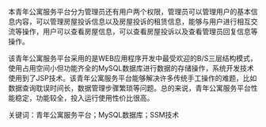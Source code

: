 本青年公寓服务平台分为管理员还有用户两个权限，管理员可以管理用户的基本信息内容，可以管理房屋投诉信息以及房屋投诉的租赁信息，能够与用户进行相互交流等操作，用户可以查看房屋信息，可以查看房屋投诉以及查看管理员回复信息等操作。

该青年公寓服务平台采用的是WEB应用程序开发中最受欢迎的B/S三层结构模式，使用占用空间小但功能齐全的MySQL数据库进行数据的存储操作，系统开发技术使用到了JSP技术。该青年公寓服务平台能够解决许多传统手工操作的难题，比如数据查询耽误时间长，数据管理步骤繁琐等问题。总的来说，青年公寓服务平台性能稳定，功能较全，投入运行使用性价比很高。 

关键词：青年公寓服务平台；MySQL数据库；SSM技术

